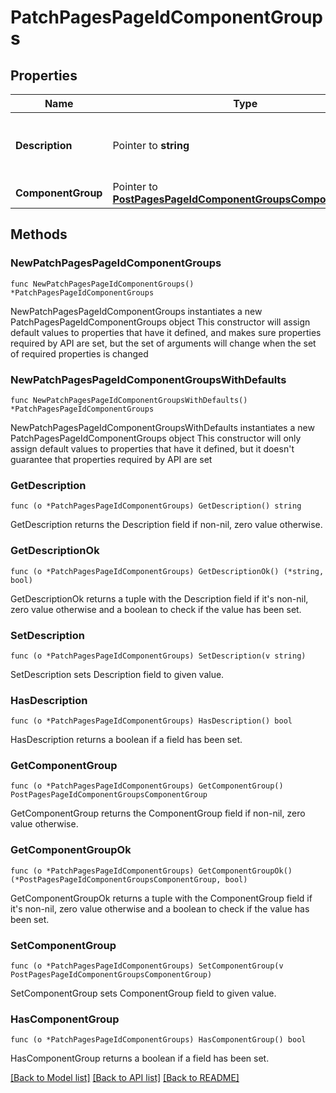 # PatchPagesPageIdComponentGroups

## Properties

Name | Type | Description | Notes
------------ | ------------- | ------------- | -------------
**Description** | Pointer to **string** | Updated description of the component group. | [optional] 
**ComponentGroup** | Pointer to [**PostPagesPageIdComponentGroupsComponentGroup**](postPagesPageIdComponentGroups_component_group.md) |  | [optional] 

## Methods

### NewPatchPagesPageIdComponentGroups

`func NewPatchPagesPageIdComponentGroups() *PatchPagesPageIdComponentGroups`

NewPatchPagesPageIdComponentGroups instantiates a new PatchPagesPageIdComponentGroups object
This constructor will assign default values to properties that have it defined,
and makes sure properties required by API are set, but the set of arguments
will change when the set of required properties is changed

### NewPatchPagesPageIdComponentGroupsWithDefaults

`func NewPatchPagesPageIdComponentGroupsWithDefaults() *PatchPagesPageIdComponentGroups`

NewPatchPagesPageIdComponentGroupsWithDefaults instantiates a new PatchPagesPageIdComponentGroups object
This constructor will only assign default values to properties that have it defined,
but it doesn't guarantee that properties required by API are set

### GetDescription

`func (o *PatchPagesPageIdComponentGroups) GetDescription() string`

GetDescription returns the Description field if non-nil, zero value otherwise.

### GetDescriptionOk

`func (o *PatchPagesPageIdComponentGroups) GetDescriptionOk() (*string, bool)`

GetDescriptionOk returns a tuple with the Description field if it's non-nil, zero value otherwise
and a boolean to check if the value has been set.

### SetDescription

`func (o *PatchPagesPageIdComponentGroups) SetDescription(v string)`

SetDescription sets Description field to given value.

### HasDescription

`func (o *PatchPagesPageIdComponentGroups) HasDescription() bool`

HasDescription returns a boolean if a field has been set.

### GetComponentGroup

`func (o *PatchPagesPageIdComponentGroups) GetComponentGroup() PostPagesPageIdComponentGroupsComponentGroup`

GetComponentGroup returns the ComponentGroup field if non-nil, zero value otherwise.

### GetComponentGroupOk

`func (o *PatchPagesPageIdComponentGroups) GetComponentGroupOk() (*PostPagesPageIdComponentGroupsComponentGroup, bool)`

GetComponentGroupOk returns a tuple with the ComponentGroup field if it's non-nil, zero value otherwise
and a boolean to check if the value has been set.

### SetComponentGroup

`func (o *PatchPagesPageIdComponentGroups) SetComponentGroup(v PostPagesPageIdComponentGroupsComponentGroup)`

SetComponentGroup sets ComponentGroup field to given value.

### HasComponentGroup

`func (o *PatchPagesPageIdComponentGroups) HasComponentGroup() bool`

HasComponentGroup returns a boolean if a field has been set.


[[Back to Model list]](../README.md#documentation-for-models) [[Back to API list]](../README.md#documentation-for-api-endpoints) [[Back to README]](../README.md)


